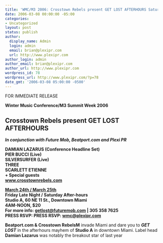 ```yaml
---
title: 'WMC/M3 2006: Crosstown Rebels present GET LOST AFTERHOURS Saturday AM'
date: 2006-03-08 00:00:00 -05:00
categories:
- Uncategorized
layout: post
status: publish
author:
  display_name: Admin
  login: admin
  email: brian@plexipr.com
  url: http://www.plexipr.com
author_login: admin
author_email: brian@plexipr.com
author_url: http://www.plexipr.com
wordpress_id: 78
wordpress_url: http://www.plexipr.com/?p=78
date_gmt: '2006-03-08 05:00:00 -0500'
---
```


<p>FOR IMMEDIATE RELEASE</p>
<p><b>Winter Music Conference/M3 Summit Week 2006</p>
<h2>Crosstown Rebels present GET LOST<br />
AFTERHOURS</h2>
<p>
<i>In conjunction with Future Mob, Beatport.com and Plexi PR</i></p>
<p><b>DAMIAN LAZARUS </b>(Conference Headline Set)<br />
<b>PIER BUCCI </b>(Live)<br />
<b>SILVERSURFER </b>(Live)<br />
<b>THREE<br />
SCARLETT ETIENNE <br />
+ Special guests</b><br />
<a href=\"http://www.crosstownrebels.com\">www.crosstownrebels.com</a></p>
<p><u>March 24th / March 25th </u><br />
Friday Late Night / Saturday After-hours<br />
Studio A, 60 NE 11 St., Downtown Miami   <br />
4AM-NOON,  $20 <br />
For more info: <a href=\"mailto:getlost@futuremob.com?subject=PlexiPR.com Crosstown Rebels&\">getlost@futuremob.com</a> | 305 358 7625<br />
PRESS RSVP:  PRESS RSVP: <a href=\"mailto:wmc@plexipr.com?subject=PlexiPR.com CrosstownRebels&\">wmc@plexipr.com</a></b></p>
<p><b>Beatport.com & Crosstown RebelsM</b> invade Miami and dare you to <b><i>GET LOST</b></i> in the afterhours mayhem of <b>Studio A</b> in downtown Miami. Label head <b>Damian Lazarus</b> was notably the breakout star of last year</p>
